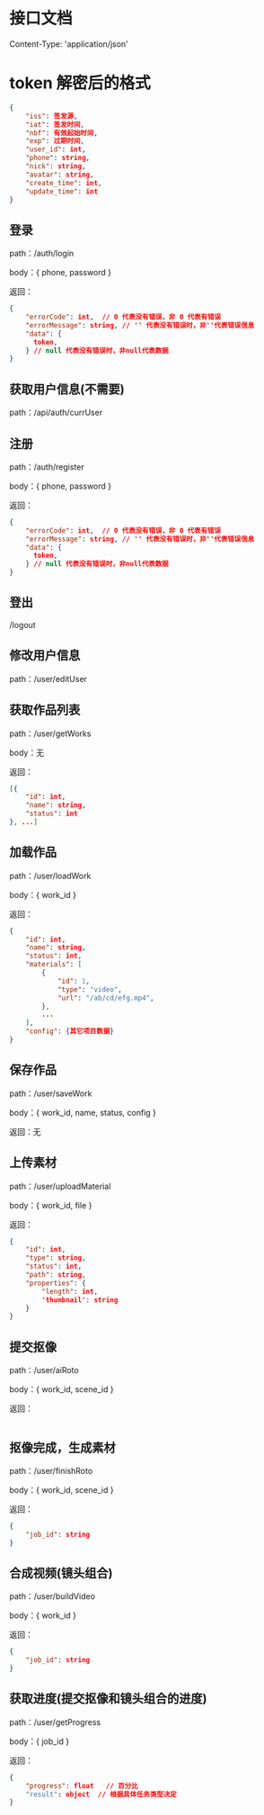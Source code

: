 # 接口文档
Content-Type: 'application/json'

# token 解密后的格式

```json
{
    "iss": 签发源,
    "iat": 签发时间,
    "nbf": 有效起始时间,
    "exp": 过期时间,
    "user_id": int,
    "phone": string,
    "nick": string,
    "avatar": string,
    "create_time": int,
    "update_time": int
}
```

## 登录
path：/auth/login

body：{ phone, password }

返回：
```json
{
    "errorCode": int,  // 0 代表没有错误，非 0 代表有错误
    "errorMessage": string, // '' 代表没有错误时，非''代表错误信息
    "data": {
      token,
    } // null 代表没有错误时，非null代表数据
}
```

## 获取用户信息(不需要)
path：/api/auth/currUser
## 注册
path：/auth/register

body：{ phone, password }

返回：
```json
{
    "errorCode": int,  // 0 代表没有错误，非 0 代表有错误
    "errorMessage": string, // '' 代表没有错误时，非''代表错误信息
    "data": {
      token,
    } // null 代表没有错误时，非null代表数据
}
```

## 登出
/logout

## 修改用户信息
path：/user/editUser

## 获取作品列表
path：/user/getWorks

body：无

返回：
```json
[{
    "id": int,
    "name": string,
    "status": int
}, ...]
```

## 加载作品
path：/user/loadWork

body：{ work_id }

返回：
```json
{
    "id": int,
    "name": string,
    "status": int,
    "materials": [
        {
            "id": 1,
            "type": "video",
            "url": "/ab/cd/efg.mp4",
        },
        ...
    ],
    "config": {其它项目数据}
}
```

## 保存作品
path：/user/saveWork

body：{ work_id, name, status, config }

返回：无

## 上传素材
path：/user/uploadMaterial

body：{ work_id, file }

返回：
```json
{
    "id": int,
    "type": string,
    "status": int,
    "path": string,
    "properties": {
        "length": int,
        'thumbnail': string
    }
}
```

## 提交抠像
path：/user/aiRoto

body：{ work_id, scene_id }

返回：
```{ String } job_id
```

## 抠像完成，生成素材
path：/user/finishRoto

body：{ work_id, scene_id }

返回：
```json
{
    "job_id": string
}
```

## 合成视频(镜头组合)
path：/user/buildVideo

body：{ work_id }

返回：
```json
{
    "job_id": string
}
```

## 获取进度(提交抠像和镜头组合的进度)
path：/user/getProgress

body：{ job_id }

返回：
```json
{
    "progress": float   // 百分比
    "result": object  // 根据具体任务类型决定
}
```
